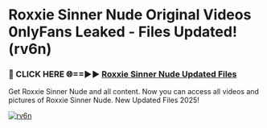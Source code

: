 # Roxxie Sinner Nude Original Videos 0nlyFans Leaked - Files Updated! (rv6n)

<h3>🔴 CLICK HERE 🌐==►► <a href="https://tinyurl.com/y5r63du9" rel="nofollow">Roxxie Sinner Nude Updated Files</a></h3>

Get Roxxie Sinner Nude and all content. Now you can access all videos and pictures of Roxxie Sinner Nude. New Updated Files 2025!

[![rv6n](https://i.imgur.com/UVo9nyh.gif)](https://tinyurl.com/y5r63du9)